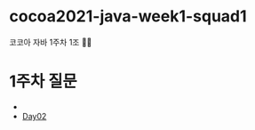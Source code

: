 # cocoa2021-java-week1-squad1
코코아 자바 1주차 1조 🤼‍♂️


# 1주차 질문
- 
- [Day02](question/day02/question.md) 
